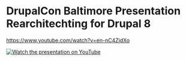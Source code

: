 # DrupalCon Baltimore Presentation Rearchitechting for Drupal 8

https://www.youtube.com/watch?v=en-nC4ZjdXo

[![Watch the presentation on YouTube](https://img.youtube.com/vi/en-nC4ZjdXo/0.jpg)](https://www.youtube.com/watch?v=en-nC4ZjdXo)
